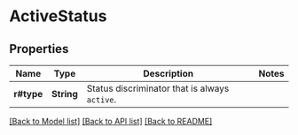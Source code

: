 # ActiveStatus

## Properties

Name | Type | Description | Notes
------------ | ------------- | ------------- | -------------
**r#type** | **String** | Status discriminator that is always `active`. | 

[[Back to Model list]](../README.md#documentation-for-models) [[Back to API list]](../README.md#documentation-for-api-endpoints) [[Back to README]](../README.md)


